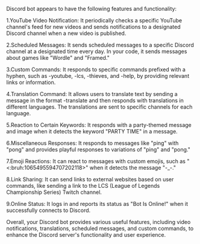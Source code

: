 Discord bot appears to have the following features and functionality:

1.YouTube Video Notification: It periodically checks a specific YouTube channel's feed for new videos and sends notifications to a designated Discord channel when a new video is published.

2.Scheduled Messages: It sends scheduled messages to a specific Discord channel at a designated time every day. In your code, it sends messages about games like "Wordle" and "Framed."

3.Custom Commands: It responds to specific commands prefixed with a hyphen, such as -youtube, -lcs, -thieves, and -help, by providing relevant links or information.

4.Translation Command: It allows users to translate text by sending a message in the format -translate <text to translate> and then responds with translations in different languages. The translations are sent to specific channels for each language.

5.Reaction to Certain Keywords: It responds with a party-themed message and image when it detects the keyword "PARTY TIME" in a message.

6.Miscellaneous Responses: It responds to messages like "ping" with "pong" and provides playful responses to variations of "ping" and "pong."

7.Emoji Reactions: It can react to messages with custom emojis, such as "<:bruh:1065495594707202118>" when it detects the message "-_-."

8.Link Sharing: It can send links to external websites based on user commands, like sending a link to the LCS (League of Legends Championship Series) Twitch channel.

9.Online Status: It logs in and reports its status as "Bot Is Online!" when it successfully connects to Discord.


Overall, your Discord bot provides various useful features, including video notifications, translations, scheduled messages, and custom commands, to enhance the Discord server's functionality and user experience.
